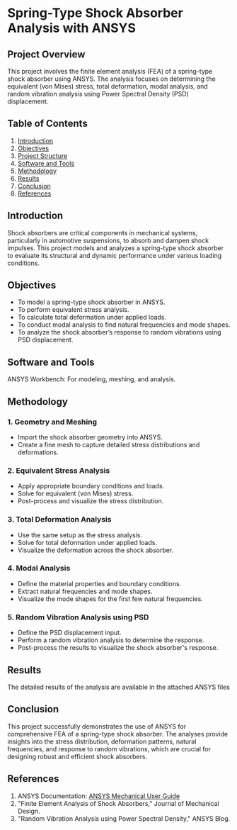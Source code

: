 # Spring-Type Shock Absorber Analysis with ANSYS

## Project Overview

This project involves the finite element analysis (FEA) of a spring-type shock absorber using ANSYS. 
The analysis focuses on determining the equivalent (von Mises) stress, total deformation, modal analysis, and random vibration analysis using Power Spectral Density (PSD) displacement.

## Table of Contents
1. [Introduction](#introduction)
2. [Objectives](#objectives)
3. [Project Structure](#project-structure)
4. [Software and Tools](#software-and-tools)
5. [Methodology](#methodology)
6. [Results](#results)
7. [Conclusion](#conclusion)
8. [References](#references)

## Introduction

Shock absorbers are critical components in mechanical systems, particularly in automotive suspensions, to absorb and dampen shock impulses. 
This project models and analyzes a spring-type shock absorber to evaluate its structural and dynamic performance under various loading conditions.

## Objectives

- To model a spring-type shock absorber in ANSYS.
- To perform equivalent stress analysis.
- To calculate total deformation under applied loads.
- To conduct modal analysis to find natural frequencies and mode shapes.
- To analyze the shock absorber’s response to random vibrations using PSD displacement.



## Software and Tools

ANSYS Workbench: For modeling, meshing, and analysis.


## Methodology

### 1. Geometry and Meshing
- Import the shock absorber geometry into ANSYS.
- Create a fine mesh to capture detailed stress distributions and deformations.

### 2. Equivalent Stress Analysis
- Apply appropriate boundary conditions and loads.
- Solve for equivalent (von Mises) stress.
- Post-process and visualize the stress distribution.

### 3. Total Deformation Analysis
- Use the same setup as the stress analysis.
- Solve for total deformation under applied loads.
- Visualize the deformation across the shock absorber.

### 4. Modal Analysis
- Define the material properties and boundary conditions.
- Extract natural frequencies and mode shapes.
- Visualize the mode shapes for the first few natural frequencies.

### 5. Random Vibration Analysis using PSD
- Define the PSD displacement input.
- Perform a random vibration analysis to determine the response.
- Post-process the results to visualize the shock absorber's response.

## Results

The detailed results of the analysis are available in the attached ANSYS files

## Conclusion

This project successfully demonstrates the use of ANSYS for comprehensive FEA of a spring-type shock absorber. The analyses provide insights into the stress distribution, deformation patterns, natural frequencies, and response to random vibrations, which are crucial for designing robust and efficient shock absorbers.

## References

1. ANSYS Documentation: [ANSYS Mechanical User Guide](https://www.ansys.com/products/structures/ansys-mechanical)
2. "Finite Element Analysis of Shock Absorbers," Journal of Mechanical Design.
3. "Random Vibration Analysis using Power Spectral Density," ANSYS Blog.



